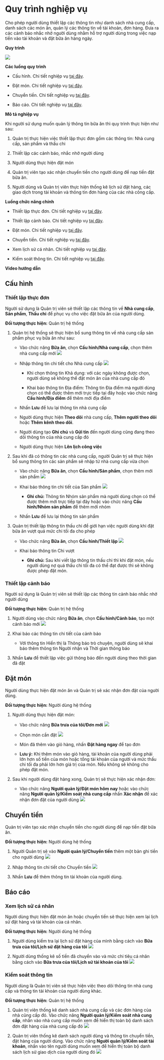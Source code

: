 # Quy trình nghiệp vụ
Cho phép người dùng thiết lập các thông tin như danh sách nhà cung cấp, danh sách các món ăn, quản lý các thông tin về tài khoản, đơn hàng. Đưa ra các cảnh báo nhắc nhở người dùng nhằm hỗ trợ người dùng trong việc nạp tiền vào tài khoản và đặt bữa ăn hàng ngày.

**Quy trình**

![](picture/PIC_DW_BuaAn-QuyTrinh.jpg)

**Các luồng quy trình**

* Cấu hình. Chi tiết nghiệp vụ <u>[tại đây](#cau-hinh)</u>.

* Đặt món. Chi tiết nghiệp vụ <u>[tại đây](#at-mon)</u>.

* Chuyển tiền. Chi tiết nghiệp vụ <u>[tại đây](#chuyen-tien)</u>.

* Báo cáo. Chi tiết nghiệp vụ <u>[tại đây](#bao-cao)</u>.

**Mô tả nghiệp vụ**

Khi người sử dụng muốn quản lý thông tin bữa ăn thì quy trình thực hiện như sau:

1. Quản trị thực hiện việc thiết lập thực đơn gồm các thông tin: Nhà cung cấp, sản phẩm và thấu chi 

2. Thiết lập các cảnh báo, nhắc nhở người dùng 

3. Người dùng thực hiện đặt món 

4. Quản trị viên tạo xác nhận chuyển tiền cho người dùng để nạp tiền đặt bữa ăn.

5. Người dùng và Quản trị viên thực hiện thống kê lịch sử đặt hàng, các giao dịch trong tài khoản và thông tin đơn hàng của các nhà công cấp.

**Luồng chức năng chính**

* Thiết lập thực đơn. Chi tiết nghiệp vụ <u>[tại đây](#thiet-lap-thuc-on)</u>.

* Thiết lập cảnh báo. Chi tiết nghiệp vụ <u>[tại đây](#thiet-lap-canh-bao)</u>.

* Đặt món. Chi tiết nghiệp vụ <u>[tại đây](#at-mon)</u>.

* Chuyển tiền. Chi tiết nghiệp vụ <u>[tại đây](#chuyen-tien)</u>.

* Xem lịch sử cá nhân. Chi tiết nghiệp vụ <u>[tại đây](#xem-lich-su-ca-nhan)</u>.

* Kiểm soát thông tin. Chi tiết nghiệp vụ <u>[tại đây](#kiem-soat-thong-tin)</u>.

**Video hướng dẫn**


## **Cấu hình**

### **Thiết lập thực đơn**

Người sử dụng là Quản trị viên sẽ thiết lập các thông tin về **Nhà cung cấp**, **Sản phẩm**, **Thấu chi** để phục vụ cho việc đặt bữa ăn của người dùng.

**Đối tượng thực hiện:** Quản trị hệ thống

1. Quản trị hệ thống sẽ thực hiện bổ sung thông tin về nhà cung cấp sản phẩm phục vụ bữa ăn như sau:
   
    * Vào chức năng **Bữa ăn**, chọn **Cấu hình/Nhà cung cấp**, chọn thêm nhà cung cấp mới
    ![](picture/PIC_DW_BuaAn-NCC.png)
    
    * Nhập thông tin chi tiết cho Nhà cung cấp
    ![](picture/PIC_DW_BuaAn-NCCTao.png)
      
        * Khi chọn thông tin Khả dụng: với các ngày không được chọn, người dùng sẽ không thể đặt món ăn của nhà cung cấp đó
        
        * Khai báo thông tin Địa điểm: Thông tin Địa điểm mà người dùng chọn có thể được thêm mới trực tiếp tại đây hoặc vào chức năng **Cấu hình/Địa điểm** để thêm mới địa điểm
      
    * Nhấn **Lưu** để lưu lại thông tin nhà cung cấp
      
    * Người dùng thực hiện **Theo dõi** nhà cung cấp, **Thêm người theo dõi** hoặc **Thêm kênh theo dõi**. 
    
    * Người dùng tạo **Ghi chú** và **Gửi tin** đến người dùng cũng đang theo dõi thông tin của nhà cung cấp đó
    
    * Người dùng thực hiện **Lên lịch công việc** 
    
2. Sau khi đã có thông tin các nhà cung cấp, người Quản trị sẽ thực hiện bổ sung thông tin các sản phẩm sẽ nhập từ nhà cung cấp vừa chọn 

    * Vào chức năng **Bữa ăn**, chọn **Cấu hình/Sản phẩm**, chọn thêm mới sản phẩm 
    ![](picture/PIC_DW_BuaAn-Sanpham.png)
    
    * Khai báo thông tin chi tiết của Sản phẩm
      ![](picture/PIC_DW_BuaAn-SanphamTao.png)
        * **Ghi chú:** Thông tin Nhóm sản phẩm mà người dùng chọn có thể được thêm mới trực tiếp tại đây hoặc vào chức năng **Cấu hình/Nhóm sản phẩm** để thêm mới nhóm
      
    * Nhấn **Lưu** để lưu lại thông tin sản phẩm 
    
3. Quản trị thiết lập thông tin thấu chi để giới hạn việc người dùng khi đặt bữa ăn vượt quá mức chi tối đa cho phép

    * Vào chức năng **Bữa ăn**, chọn **Cấu hình/Thiết lập**
    ![](picture/PIC_DW_BuaAn-ThauChi.png)
    
    * Khai báo thông tin Chi vượt 
      
        * **Ghi chú:** Sau khi viết lập thông tin thấu chi thì khi đặt món, nếu người dùng nợ quá thấu chi tối đa có thể đạt được thì sẽ không được phép đặt món.

### **Thiết lập cảnh báo**

Người sử dụng là Quản trị viên sẽ thiết lập các thông tin cảnh báo nhắc nhở người dùng 

**Đối tượng thực hiện:** Quản trị hệ thống

1. Người dùng vào chức năng **Bữa ăn**, chọn **Cấu hình/Cảnh bảo**, tạo một cảnh báo mới 
![](picture/PIC_DW_BuaAn-CanhBao.png)

2. Khai báo các thông tin chi tiết của cảnh báo
   
    * Với thông tin Hiển thị là Thông báo trò chuyện, người dùng sẽ khai báo thêm thông tin Người nhận và Thời gian thông báo
    
3. Nhấn **Lưu** để thiết lập việc gửi thông báo đến người dùng theo thời gian đã đặt

## **Đặt món**

Người dùng thực hiện đặt món ăn và Quản trị sẽ xác nhận đơn đặt của người dùng.

**Đối tượng thực hiện:** Người dùng hệ thống

1. Người dùng thực hiện đặt món:
   
    * Vào chức năng **Bữa trưa của tôi/Đơn mới**
    ![](picture/PIC_DW_BuaAn-DonMoi.png)
    
    * Chọn món cần đặt
    ![](picture/PIC_DW_BuaAn-ThemMon.png)
    
    * Món đã thêm vào giỏ hàng, nhấn **Đặt hàng ngay** để tạo đơn
    
    * **Lưu ý:** Khi thêm món vào giỏ hàng, tài khoản của người dùng phải lớn hơn số tiền của món hoặc tổng tài khoản của người và mức thấu chi tối đa phải lớn hơn giá trị của món. Nếu không sẽ không cho phép đặt món.

2. Sau khi người dùng đặt hàng xong, Quản trị sẽ thực hiện xác nhận đơn:
   
    * Vào chức năng **Người quản lý/Đặt món hôm nay** hoặc vào chức năng **Người quản lý/Kiểm soát nhà cung cấp** nhấn **Xác nhận** để xác nhận đơn đặt của người dùng
    ![](picture/PIC_DW_BuaAn-XacNhanDon.png)

## **Chuyển tiền**

Quản trị viên tạo xác nhận chuyển tiền cho người dùng để nạp tiền đặt bữa ăn.

**Đối tượng thực hiện:** Người dùng hệ thống

1. Người Quản trị sẽ vào **Người quản lý/Chuyển tiền** thêm một bản ghi tiền cho người dùng
![](picture/PIC_DW_BuaAn-ChuyenTien.png)

3. Nhập thông tin chi tiết cho Chuyển tiền
![](picture/PIC_DW_BuaAn-ChuyenTienTao.png)

4. Nhấn **Lưu** để thêm thông tin tài khoản của người dùng.


## **Báo cáo**

### **Xem lịch sử cá nhân**

Người dùng thực hiện đặt món ăn hoặc chuyển tiền sẽ thực hiện xem lại lịch sử đặt hàng và tài khoản của cá nhân. 

**Đối tượng thực hiện:** Người dùng hệ thống

1. Người dùng kiểm tra lại lịch sử đặt hàng của mình bằng cách vào **Bữa trưa của tôi/Lịch sử đặt hàng của tôi**
![](picture/PIC_DW_BuaAn-LichSuDatHang.png)

2. Người dùng thống kê số tiền đã chuyển vào và mức chi tiêu cá nhân bằng cách vào **Bữa trưa của tôi/Lịch sử tài khoản của tôi**
![](picture/PIC_DW_BuaAn-LichSuTaiKhoan.png)

### **Kiểm soát thông tin**

Người dùng là Quản trị viên sẽ thực hiện việc theo dõi thông tin nhà cung cấp và thông tin tài khoản của người dùng khác. 

**Đối tượng thực hiện:** Quản trị hệ thống

1. Quản trị viên thống kê danh sách nhà cung cấp và các đơn hàng của nhà cũng cấp đó. Vào chức năng **Người quản lý/Kiểm soát nhà cung cấp**, nhấn vào nhà cung cấp muốn xem để hiển thị toàn bộ danh sách đơn đặt hàng của nhà cung cấp đó 
![](picture/PIC_DW_BuaAn-KiemSoatNCC.png)


2. Quản trị viên thống kê danh sách người dùng và thông tin chuyển tiền, đặt hàng của người dùng. Vào chức năng **Người quản lý/Kiểm soát tài khoản**, nhấn vào tên người dùng muốn xem để hiển thị toàn bộ danh sách lịch sử giao dịch của người dùng đó 
![](picture/PIC_DW_BuaAn-KiemSoatTaiKhoan.png)
